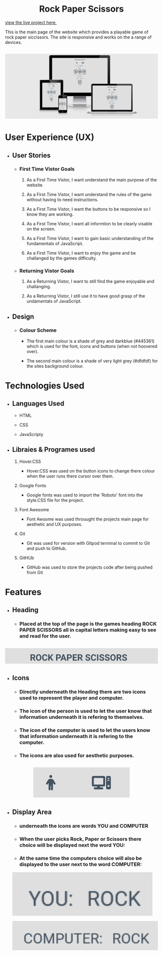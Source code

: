 <h1 align='center'>Rock Paper Scissors</h1>

[view the live project here.](https://themanintheback.github.io/Project2/)

This is the main page of the website which provides a playable game of rock paper siccissors. The site is responsive and works on the a range of devices.

<h2 align='center'><img src='assets/images/Am-I-Responsive.png'></h2>

# User Experience (UX)

- ## User Stories

    - ### First Time Vistor Goals

        1. As a First Time Vistor, I want understand the main purpose of the website.

        2. As a First Time Vistor, I want understand the rules of the game without having to need instructions.

        3. As a First Time Vistor, I want the buttons to be responsive so I know they are working.

        4. As a First Time Vistor, I want all informtion to be clearly visable on the screen.

        5. As a First Time Vistor, I want to gain basic understanding of the fundamentals of JavaScript.

        6. As a First Time Vistor, I want to enjoy the game and be challanged by the games difficulty.
    
    - ### Returning  Vistor Goals

        1. As a Returning Vistor, I want to still find the game enjoyable and challanging.

        2. As a Returning Vistor, I still use it to have good grasp of the undamentals of JavaScript.

- ## Design

    - ### Colour Scheme
        - The first main colour is a shade of grey and darkblue (#445361) which is used for the font, icons and buttons (when not hoovered over).

        - The second main  colour is a shade of very light grey (#dfdfdf) for the sites 
        background colour.

# Technologies Used

- ## Languages Used

    - HTML 
    
    - CSS

    - JavaScripty

- ## Libraies & Programes used

    1. Hover.CSS
        - Hover.CSS was used on the button icons to change there colour when the user runs there cursor
        over them.

    1. Google Fonts
        - Google fonts was used to import the 'Roboto' font into the style.CSS file for the project.

    1. Font Awesome
        - Font Awsome was used throuught the projects main page for aesthetic and UX purposes.

    1. Git
        - Git was used for version with Gitpod terminal to commit to Git and push to GitHub.

    1. GitHUb
        - GitHub was used to store the projects code after being pushed from Git

# Features

- ## Heading
    - ### Placed at the top of the page is the games heading ROCK PAPER SCISSORS all in capital letters making easy to see and read for the user.

<h2 align='center'><img src='assets/images/Heading.png'></h2>

- ## Icons

    - ### Directly underneath the Heading there are two icons used to represent the player and computer.

    - ### The icon of the person is used to let the user know that information underneath it is refering to themselves.

    - ### The icon of the computer is used to let the users know that information underneath it is refering to the  computer.

    - ### The icons are also used for aesthetic purposes.

<h2 align='center'><img src='assets/images/Icons.png'></h2>

- ## Display Area

    - ### underneath the icons are words YOU and COMPUTER

    - ### When the user picks Rock, Paper or Scissors there choice will be displayed next the word YOU:

    - ### At the same time the computers choice will also be displayed to the user next to the word COMPUTER:

    <img src='assets/images/You-2.png'>

    <img src='assets/images/computer.png'></h2>